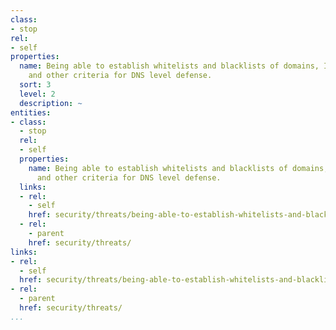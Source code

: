```yaml
---
class:
- stop
rel:
- self
properties:
  name: Being able to establish whitelists and blacklists of domains, IP addresses,
    and other criteria for DNS level defense.
  sort: 3
  level: 2
  description: ~
entities:
- class:
  - stop
  rel:
  - self
  properties:
    name: Being able to establish whitelists and blacklists of domains, IP addresses,
      and other criteria for DNS level defense.
  links:
  - rel:
    - self
    href: security/threats/being-able-to-establish-whitelists-and-blacklists-of-domains,-ip-addresses,-and-other-criteria-for-dns-level-defense..md
  - rel:
    - parent
    href: security/threats/
links:
- rel:
  - self
  href: security/threats/being-able-to-establish-whitelists-and-blacklists-of-domains,-ip-addresses,-and-other-criteria-for-dns-level-defense..md
- rel:
  - parent
  href: security/threats/
...
```

